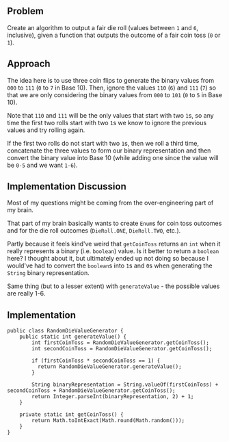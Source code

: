 ## Problem

Create an algorithm to output a fair die roll (values between `1` and `6`, inclusive),
given a function that outputs the outcome of a fair coin toss (`0` or `1`).

## Approach

The idea here is to use three coin flips to generate the binary values from `000` to `111` (`0` to `7` in Base 10).
Then, ignore the values `110` (`6`) and `111` (`7`) so that we are only considering the binary values from `000` to
`101` (`0` to `5` in Base 10).

Note that `110` and `111` will be the only values that start with two `1`s, so any time the first two rolls start with
two `1`s we know to ignore the previous values and try rolling again.

If the first two rolls do not start with two `1`s, then we roll a third time, concatenate the three values to form our
binary representation and then convert the binary value into Base 10 (while adding one since the value will be `0-5`
and we want `1-6`).

## Implementation Discussion

Most of my questions might be coming from the over-engineering part of my brain.

That part of my brain basically wants to create `Enum`s for coin toss outcomes and for the die roll outcomes
(`DieRoll.ONE`, `DieRoll.TWO`, etc.).

Partly because it feels kind've weird that `getCoinToss` returns an `int` when it really represents a binary
(i.e. `boolean`) value.
Is it better to return a `boolean` here? I thought about it, but ultimately ended up not doing so because I would've
had to convert the `boolean`s into `1`s and `0`s when generating the `String` binary representation.

Same thing (but to a lesser extent) with `generateValue` - the possible values are really 1-6.


## Implementation

<!-- language: lang-java -->

    public class RandomDieValueGenerator {
        public static int generateValue() {
            int firstCoinToss = RandomDieValueGenerator.getCoinToss();
            int secondCoinToss = RandomDieValueGenerator.getCoinToss();

            if (firstCoinToss * secondCoinToss == 1) {
              return RandomDieValueGenerator.generateValue();
            }

            String binaryRepresentation = String.valueOf(firstCoinToss) + secondCoinToss + RandomDieValueGenerator.getCoinToss();
            return Integer.parseInt(binaryRepresentation, 2) + 1;
        }

        private static int getCoinToss() {
            return Math.toIntExact(Math.round(Math.random()));
        }
    }
